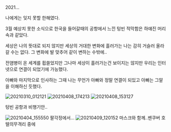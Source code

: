 2021...

나에게는 잊지 못할 한해였다.

3월 예상치 못한 소식으로 한국을 들어갈때의 공항에서 느낀 텅빈 적막함은 하얘진 머리속과 같았다.

세상은 나의 뜻대로 되지 않지만 세상의 거대한 변화에 흘러가는 나는 감히 거슬러 올라갈 수는 없다. 그 변화에 발 맞추어 같이 변하는 수밖에..

전염병이 온 세계를 휩쓸었지만 그나마 세상이 흘러가는건 보이지는 않지만 우리는 인터넷으로 연결이 되었기에 가능했다.

아빠와 마지막으로 인사하는 그때 나는 무언가 아빠와 정말 연결이 되있고 아빠는 그말을 이해하신 듯했다.

![20210310_012121](https://user-images.githubusercontent.com/63158239/147860413-3d0189fa-ac73-430f-9b95-53ddbce6e883.jpg)
![20210408_174213](https://user-images.githubusercontent.com/63158239/147860576-75f20f2a-cb07-41e5-bcb9-56725a6a7260.jpg)
![20210408_153127](https://user-images.githubusercontent.com/63158239/147860546-f51f414c-71fc-4362-a42b-c394aa1dbe90.jpg)

텅빈 공항과 비행기안..


![20210404_155550](https://user-images.githubusercontent.com/63158239/147860574-ea82717d-0bd4-4334-9b35-0c66339ae176.jpg)
팔각정에서...
![20210409_120152](https://user-images.githubusercontent.com/63158239/147860578-25a2ef37-95de-4f94-b5b4-0568bcad6b10.jpg)
마스크와 함께..벤쿠버 호텔의무격리 중에

